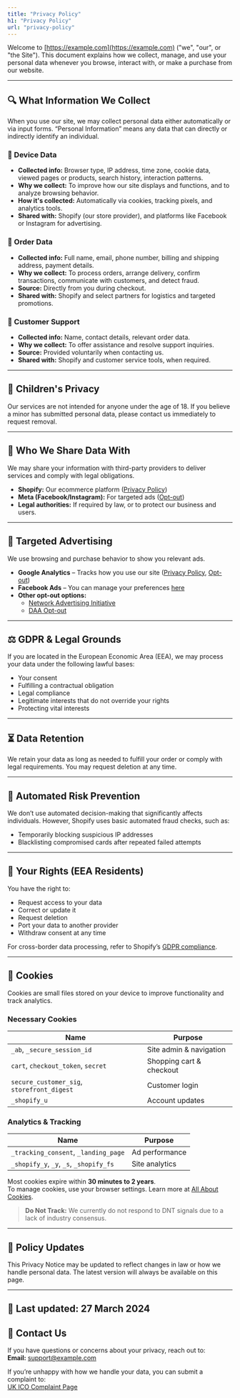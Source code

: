 ```yaml
---
title: "Privacy Policy"
h1: "Privacy Policy"
url: "privacy-policy"
---
```


Welcome to [https://example.com](https://example.com) ("we", "our", or "the Site"). This document explains how we collect, manage, and use your personal data whenever you browse, interact with, or make a purchase from our website.

---

## 🔍 **What Information We Collect**

When you use our site, we may collect personal data either automatically or via input forms. “Personal Information” means any data that can directly or indirectly identify an individual.

### 📱 Device Data
- **Collected info:** Browser type, IP address, time zone, cookie data, viewed pages or products, search history, interaction patterns.
- **Why we collect:** To improve how our site displays and functions, and to analyze browsing behavior.
- **How it's collected:** Automatically via cookies, tracking pixels, and analytics tools.
- **Shared with:** Shopify (our store provider), and platforms like Facebook or Instagram for advertising.

### 🧾 Order Data
- **Collected info:** Full name, email, phone number, billing and shipping address, payment details.
- **Why we collect:** To process orders, arrange delivery, confirm transactions, communicate with customers, and detect fraud.
- **Source:** Directly from you during checkout.
- **Shared with:** Shopify and select partners for logistics and targeted promotions.

### 💬 Customer Support
- **Collected info:** Name, contact details, relevant order data.
- **Why we collect:** To offer assistance and resolve support inquiries.
- **Source:** Provided voluntarily when contacting us.
- **Shared with:** Shopify and customer service tools, when required.

---

## 🧒 **Children's Privacy**

Our services are not intended for anyone under the age of 18. If you believe a minor has submitted personal data, please contact us immediately to request removal.

---

## 🤝 **Who We Share Data With**

We may share your information with third-party providers to deliver services and comply with legal obligations.

- **Shopify:** Our ecommerce platform ([Privacy Policy](https://www.shopify.com/legal/privacy))
- **Meta (Facebook/Instagram):** For targeted ads ([Opt-out](https://www.facebook.com/help/1224342157705160))
- **Legal authorities:** If required by law, or to protect our business and users.

---

## 🎯 **Targeted Advertising**

We use browsing and purchase behavior to show you relevant ads.

- **Google Analytics** – Tracks how you use our site ([Privacy Policy](https://policies.google.com/privacy), [Opt-out](https://tools.google.com/dlpage/gaoptout))
- **Facebook Ads** – You can manage your preferences [here](https://www.facebook.com/settings/?tab=ads)
- **Other opt-out options:**
  - [Network Advertising Initiative](http://www.networkadvertising.org/choices/)
  - [DAA Opt-out](http://optout.aboutads.info/)

---

## ⚖️ **GDPR & Legal Grounds**

If you are located in the European Economic Area (EEA), we may process your data under the following lawful bases:
- Your consent
- Fulfilling a contractual obligation
- Legal compliance
- Legitimate interests that do not override your rights
- Protecting vital interests

---

## ⏳ **Data Retention**

We retain your data as long as needed to fulfill your order or comply with legal requirements. You may request deletion at any time.

---

## 🤖 **Automated Risk Prevention**

We don’t use automated decision-making that significantly affects individuals. However, Shopify uses basic automated fraud checks, such as:
- Temporarily blocking suspicious IP addresses
- Blacklisting compromised cards after repeated failed attempts

---

## 🧾 **Your Rights (EEA Residents)**

You have the right to:
- Request access to your data
- Correct or update it
- Request deletion
- Port your data to another provider
- Withdraw consent at any time

For cross-border data processing, refer to Shopify’s [GDPR compliance](https://help.shopify.com/en/manual/your-account/privacy/GDPR).

---

## 🍪 **Cookies**

Cookies are small files stored on your device to improve functionality and track analytics.

### Necessary Cookies
| Name | Purpose |
|------|---------|
| `_ab`, `_secure_session_id` | Site admin & navigation |
| `cart`, `checkout_token`, `secret` | Shopping cart & checkout |
| `secure_customer_sig`, `storefront_digest` | Customer login |
| `_shopify_u` | Account updates |

### Analytics & Tracking
| Name | Purpose |
|------|---------|
| `_tracking_consent`, `_landing_page` | Ad performance |
| `_shopify_y`, `_y`, `_s`, `_shopify_fs` | Site analytics |

Most cookies expire within **30 minutes to 2 years**.  
To manage cookies, use your browser settings. Learn more at [All About Cookies](https://www.allaboutcookies.org/).

> **Do Not Track:** We currently do not respond to DNT signals due to a lack of industry consensus.

---

## 🔄 **Policy Updates**

This Privacy Notice may be updated to reflect changes in law or how we handle personal data. The latest version will always be available on this page.

---

## 📅 Last updated: 27 March 2024

## 📩 Contact Us
If you have questions or concerns about your privacy, reach out to:  
**Email:** [support@example.com](mailto:support@example.com)

If you’re unhappy with how we handle your data, you can submit a complaint to:  
[UK ICO Complaint Page](https://ico.org.uk/make-a-complaint/)

